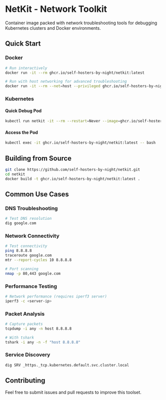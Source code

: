 # NetKit - Network Toolkit 

Container image packed with network troubleshooting tools for debugging Kubernetes clusters and Docker environments.

## Quick Start

### Docker

```bash
# Run interactively
docker run -it --rm ghcr.io/self-hosters-by-night/netkit:latest

# Run with host networking for advanced troubleshooting
docker run -it --rm --net=host --privileged ghcr.io/self-hosters-by-night/netkit:latest
```

### Kubernetes

#### Quick Debug Pod

```bash
kubectl run netkit -it --rm --restart=Never --image=ghcr.io/self-hosters-by-night/netkit:latest --namespace=default
```

#### Access the Pod

```bash
kubectl exec -it ghcr.io/self-hosters-by-night/netkit:latest -- bash
```

## Building from Source

```bash
git clone https://github.com/self-hosters-by-night/netkit.git
cd netkit
docker build -t ghcr.io/self-hosters-by-night/netkit:latest .
```

## Common Use Cases

### DNS Troubleshooting

```bash
# Test DNS resolution
dig google.com
```

### Network Connectivity

```bash
# Test connectivity
ping 8.8.8.8
traceroute google.com
mtr --report-cycles 10 8.8.8.8

# Port scanning
nmap -p 80,443 google.com
```

### Performance Testing

```bash
# Network performance (requires iperf3 server)
iperf3 -c <server-ip>
```

### Packet Analysis

```bash
# Capture packets
tcpdump -i any -n host 8.8.8.8

# With tshark
tshark -i any -n -f "host 8.8.8.8"
```

### Service Discovery

```bash
dig SRV _https._tcp.kubernetes.default.svc.cluster.local
```

## Contributing

Feel free to submit issues and pull requests to improve this toolset.
